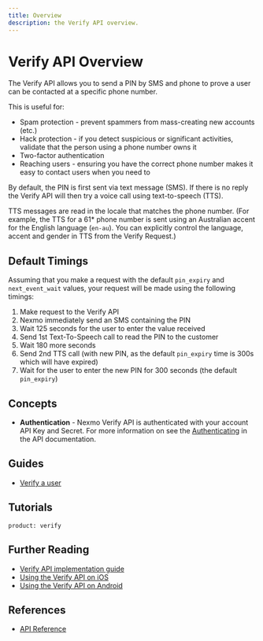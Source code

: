 ```yaml
---
title: Overview
description: the Verify API overview.
---
```


# Verify API Overview

The Verify API allows you to send a PIN by SMS and phone to prove a user can be contacted at a specific phone number.

This is useful for:

* Spam protection - prevent spammers from mass-creating new accounts (etc.)
* Hack protection - if you detect suspicious or significant activities, validate that the person using a phone number owns it
* Two-factor authentication
* Reaching users - ensuring you have the correct phone number makes it easy to contact users when you need to

By default, the PIN is first sent via text message (SMS). If there is no reply the Verify API will then try a voice call using text-to-speech (TTS).

TTS messages are read in the locale that matches the phone number. (For example, the TTS for a 61* phone number is sent using an Australian accent for the English language (`en-au`). You can explicitly control the language, accent and gender in TTS from the Verify Request.)

## Default Timings

Assuming that you make a request with the default `pin_expiry` and `next_event_wait` values, your request will be made using the following timings:

1. Make request to the Verify API
2. Nexmo immediately send an SMS containing the PIN
3. Wait 125 seconds for the user to enter the value received
4. Send 1st Text-To-Speech call to read the PIN to the customer
5. Wait 180 more seconds
6. Send 2nd TTS call (with new PIN, as the default `pin_expiry` time is 300s which will have expired)
7. Wait for the user to enter the new PIN for 300 seconds (the default `pin_expiry`)

## Concepts

* **Authentication** - Nexmo Verify API is authenticated with your account API Key and Secret. For more information on see the [Authenticating](/api/verify) in the API documentation.

## Guides

* [Verify a user](/verify/guides/verify-a-user)

## Tutorials

```tutorials
product: verify
```


## Further Reading

* [Verify API implementation guide](https://www.nexmo.com/blog/2018/05/10/nexmo-verify-api-implementation-guide-dr/)
* [Using the Verify API on iOS](https://www.nexmo.com/blog/2018/05/10/add-two-factor-authentication-to-swift-ios-apps-dr/)
* [Using the Verify API on Android](https://www.nexmo.com/blog/2018/05/10/add-two-factor-authentication-to-android-apps-with-nexmos-verify-api-dr/)

## References

* [API Reference](/api/verify)
